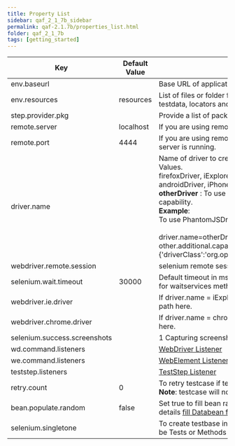 ```yaml
---
title: Property List
sidebar: qaf_2_1_7b_sidebar
permalink: qaf-2.1.7b/properties_list.html
folder: qaf_2_1_7b
tags: [getting_started]
---
```


| Key | Default Value | Description | 
|-------|--------|---------|
| env.baseurl |	| Base URL of application under test
| env.resources | resources |	List of files or folder from that you want to load resources like testdata, locators and properties.
| step.provider.pkg | |	Provide a list of packages to load teststep.
| remote.server | localhost |	If you are using remote driver, specify server.
| remote.port |	4444 | If you are using remote driver, specify port on which selenium server is running.
| driver.name	| | Name of driver to create instance of that driver. Available Possible Values.<br> firefoxDriver, iExplorerDriver, chromeDriver, operaDriver, androidDriver, iPhoneDriver, appiumDriver, <br/><b>otherDriver</b> : To use custom driver, provide driver class as capability. <br/> **Example**:<br/>To use PhantomJSDriver<br/><br/> driver.name=otherDriver <br/> other.additional.capabilities={'driverClass':'org.openqa.selenium.phantomjs.PhantomJSDriver'}
| webdriver.remote.session | | selenium remote session id for debugging purpose.
| selenium.wait.timeout	| 30000	| Default timeout in ms for all the element related commands and for waitservices methods.
| webdriver.ie.driver	| |	If driver.name = iExplorerDriver then sepcify IEDriverServer file path here.
| webdriver.chrome.driver | |	If driver.name = chromeDriver then sepcify chromedriver file path here.
| selenium.success.screenshots | | 1	Capturing screenshot if checkpoint is success.
| wd.command.listeners | | [WebDriver Listener](/qaf/qaf_listeners.html)
| we.command.listeners	 | | [WebElement Listener](/qaf/qaf_listeners.html)
| teststep.listeners | | [TestStep Listener](/qaf/qaf_listeners.html)
| retry.count	| 0	| To retry testcase if testcase failed cause of any exception.<br> **Note**: testcase will not retry if there is any checkpoint failure.
| bean.populate.random | 	false	| Set true to fill bean randomly from available data sets, more details [fill Databean from multiple dataset.](databeans.html)
| selenium.singletone | |	To create testbase instance singleton scope.Possible value can be Tests or Methods or Groups.

